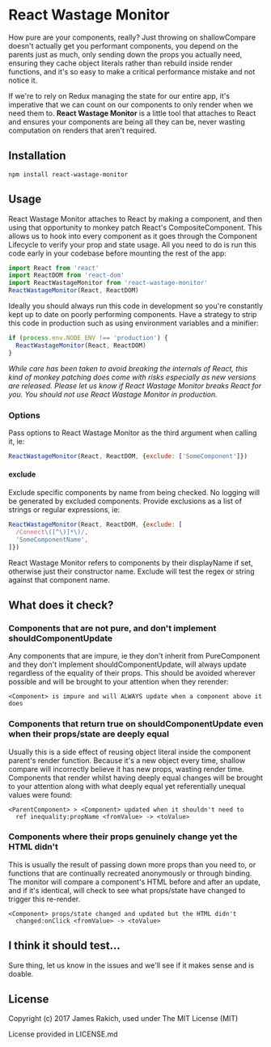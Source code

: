 # React Wastage Monitor

How pure are your components, really? Just throwing on shallowCompare doesn't
actually get you performant components, you depend on the parents just as much,
only sending down the props you actually need, ensuring they cache object
literals rather than rebuild inside render functions, and it's so easy to make
a critical performance mistake and not notice it.

If we're to rely on Redux managing the state for our entire app, it's imperative
that we can count on our components to only render when we need them to. **React
Wastage Monitor** is a little tool that attaches to React and ensures your
components are being all they can be, never wasting computation on renders that
aren't required.

## Installation

```
npm install react-wastage-monitor
```

## Usage

React Wastage Monitor attaches to React by making a component, and
then using that opportunity to monkey patch React's CompositeComponent. This
allows us to hook into every component as it goes through the Component
Lifecycle to verify your prop and state usage. All you need to do is run this
code early in your codebase before mounting the rest of the app:

```js
import React from 'react'
import ReactDOM from 'react-dom'
import ReactWastageMonitor from 'react-wastage-monitor'
ReactWastageMonitor(React, ReactDOM)
```

Ideally you should always run this code in development so you're constantly kept
up to date on poorly performing components. Have a strategy to strip this code
in production such as using environment variables and a minifier:

```js
if (process.env.NODE_ENV !== 'production') {
  ReactWastageMonitor(React, ReactDOM)
}
```

*While care has been taken to avoid breaking the internals of React, this kind
of monkey patching does come with risks especially as new versions are released.
Please let us know if React Wastage Monitor breaks React for you. You should not
use React Wastage Monitor in production.*

### Options
Pass options to React Wastage Monitor as the third argument when calling it, ie:

```js
ReactWastageMonitor(React, ReactDOM, {exclude: ['SomeComponent']})
```

#### exclude
Exclude specific components by name from being checked. No logging will be
generated by excluded components. Provide exclusions as a list of strings or
regular expressions, ie:

```js
ReactWastageMonitor(React, ReactDOM, {exclude: [
  /Connect\([^\)]*\)/,
  'SomeComponentName',
]})
```

React Wastage Monitor refers to components by their displayName if set,
otherwise just their constructor name. Exclude will test the regex or string
against that component name.


## What does it check?

### Components that are not pure, and don't implement shouldComponentUpdate
Any components that are impure, ie they don't inherit from PureComponent and
they don't implement shouldComponentUpdate, will always update regardless of the
equality of their props. This should be avoided wherever possible and will be
brought to your attention when they rerender:

```
<Component> is impure and will ALWAYS update when a component above it does
```

### Components that return true on shouldComponentUpdate even when their props/state are deeply equal
Usually this is a side effect of reusing object literal inside the component
parent's render function. Because it's a new object every time, shallow compare
will incorrectly believe it has new props, wasting render time. Components that
render whilst having deeply equal changes will be brought to your attention
along with what deeply equal yet referentially unequal values were found:

```
<ParentComponent> > <Component> updated when it shouldn't need to
  ref inequality:propName <fromValue> -> <toValue>
```

### Components where their props genuinely change yet the HTML didn't
This is usually the result of passing down more props than you need to, or
functions that are continually recreated anonymously or through binding. The
monitor will compare a component's HTML before and after an update, and if it's
identical, will check to see what props/state have changed to trigger this
re-render.

```
<Component> props/state changed and updated but the HTML didn't
  changed:onClick <fromValue> -> <toValue>
```

## I think it should test...
Sure thing, let us know in the issues and we'll see if it makes sense and is
doable.


## License
Copyright (c) 2017 James Rakich, used under The MIT License (MIT)

License provided in LICENSE.md
